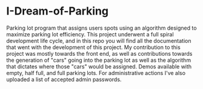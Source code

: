 # I-Dream-of-Parking
Parking lot program that assigns users spots using an algorithm designed to maximize parking lot efficiency.
This project underwent a full spiral development life cycle, and in this repo you will find all the documentation 
that went with the development of this project. My contribution to this project was mostly towards the front end, as well
as contributions towards the generation of "cars" going into the parking lot as well as the algorithm that dictates where 
those "cars" would be assigned. Demos available with empty, half full, and full parking lots. For administrative actions 
I've also uploaded a list of accepted admin passwords.
